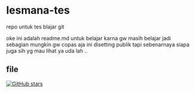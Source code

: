 # lesmana-tes
repo untuk tes
blajar git 

oke ini adalah readme.md untuk belajar karna gw masih belajar jadi sebagian mungkin gw copas aja ini disetting publik tapi sebenarnaya siapa juga sih yg mau lihat ya uda lah ..

## file 
[![GitHub stars](https://img.shields.io/github/stars/Naereen/StrapDown.js.svg?style=social&label=Star&maxAge=2592000)](https://GitHub.com/Naereen/StrapDown.js/stargazers/)